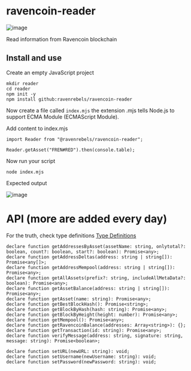 # ravencoin-reader
![image](https://user-images.githubusercontent.com/9694984/214588738-2d4f4522-44ec-44dd-9962-3bd4534bab4d.png)

Read information from Ravencoin blockchain



## Install and use

Create an empty JavaScript project
```
mkdir reader
cd reader
npm init -y
npm install github:ravenrebels/ravencoin-reader
```

Now create a file called `index.mjs` the extension .mjs tells Node.js to support ECMA Module (ECMAScript Module).

Add content to index.mjs
```
import Reader from "@ravenrebels/ravencoin-reader";

Reader.getAsset("FREN#RED").then(console.table);
```


Now run your script
```
node index.mjs
```

Expected output

![image](https://user-images.githubusercontent.com/9694984/214542343-c842ca90-e0bd-4d25-9983-34d3fbf57ace.png)

# API (more are added every day)
For the truth, check type definitions [Type Definitions](./dist/types.d.ts)
```
declare function getAddressesByAsset(assetName: string, onlytotal?: boolean, count?: boolean, start?: boolean): Promise<any>;
declare function getAddressDeltas(address: string | string[]): Promise<any[]>;
declare function getAddressMempool(address: string | string[]): Promise<any>;
declare function getAllAssets(prefix?: string, includeAllMetaData?: boolean): Promise<any>;
declare function getAssetBalance(address: string | string[]): Promise<any>;
declare function getAsset(name: string): Promise<any>;
declare function getBestBlockHash(): Promise<string>;
declare function getBlockByHash(hash: string): Promise<any>;
declare function getBlockByHeight(height: number): Promise<any>;
declare function getMempool(): Promise<any>;
declare function getRavencoinBalance(addresses: Array<string>): {};
declare function getTransaction(id: string): Promise<any>;
declare function verifyMessage(address: string, signature: string, message: string): Promise<boolean>;

declare function setURL(newURL: string): void;
declare function setUsername(newUsername: string): void;
declare function setPassword(newPassword: string): void;

```

